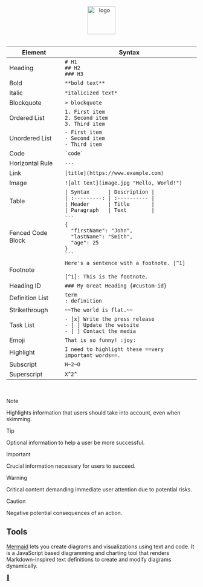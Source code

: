 <div align="center">
    <a href="https://www.markdownguide.org/" target="_blank">
        <picture>
            <source media="(prefers-color-scheme: dark)" srcset="https://raw.githubusercontent.com/FJrodafo/University/main/Cheat_sheets/Markdown/Assets/Dark.png">
            <img alt="logo" width="74" src="https://raw.githubusercontent.com/FJrodafo/University/main/Cheat_sheets/Markdown/Assets/Light.png" />
        </picture>
    </a>
</div>
<br />
<table align="center">
    <thead>
        <tr>
            <th>Element</th>
            <th>Syntax</th>
        </tr>
    </thead>
    <tbody>
        <tr>
            <td>Heading</td>
            <td>
                <code># H1</code><br />
                <code>## H2</code><br />
                <code>### H3</code>
            </td>
        </tr>
        <tr>
            <td>Bold</td>
            <td>
                <code>**bold text**</code>
            </td>
        </tr>
        <tr>
            <td>Italic</td>
            <td>
                <code>*italicized text*</code>
            </td>
        </tr>
        <tr>
            <td>Blockquote</td>
            <td>
                <code>&gt; blockquote</code>
            </td>
        </tr>
        <tr>
            <td>Ordered List</td>
            <td>
                <code>1. First item</code><br />
                <code>2. Second item</code><br />
                <code>3. Third item</code>
            </td>
        </tr>
        <tr>
            <td>Unordered List</td>
            <td>
                <code>- First item</code><br />
                <code>- Second item</code><br />
                <code>- Third item</code>
            </td>
        </tr>
        <tr>
            <td>Code</td>
            <td>
                <code>`code`</code>
            </td>
        </tr>
        <tr>
            <td>Horizontal Rule</td>
            <td>
                <code>---</code>
            </td>
        </tr>
        <tr>
            <td>Link</td>
            <td>
                <code>[title](https://www.example.com)</code>
            </td>
        </tr>
        <tr>
            <td>Image</td>
            <td>
                <code>![alt text](image.jpg "Hello, World!")</code>
            </td>
        </tr>
        <tr>
            <td>Table</td>
            <td>
                <code>| Syntax      | Description |</code><br />
                <code>| :---------: | :---------- |</code><br />
                <code>| Header      | Title       |</code><br />
                <code>| Paragraph   | Text        |</code>
            </td>
        </tr>
        <tr>
            <td>Fenced Code Block</td>
            <td>
                <code>```</code><br />
                <code>{</code><br />
                <code>&nbsp;&nbsp;"firstName": "John",</code><br />
                <code>&nbsp;&nbsp;"lastName": "Smith",</code><br />
                <code>&nbsp;&nbsp;"age": 25</code><br />
                <code>}</code><br />
                <code>```</code>
            </td>
        </tr>
        <tr>
            <td>Footnote</td>
            <td>
                <code>Here's a sentence with a footnote. [^1]</code><br />
                <br />
                <code>[^1]: This is the footnote.</code>
            </td>
        </tr>
        <tr>
            <td>Heading ID</td>
            <td>
                <code>### My Great Heading {#custom-id}</code>
            </td>
        </tr>
        <tr>
            <td>Definition List</td>
            <td>
                <code>term</code><br />
                <code>: definition</code>
            </td>
        </tr>
        <tr>
            <td>Strikethrough</td>
            <td>
                <code>~~The world is flat.~~</code>
            </td>
        </tr>
        <tr>
            <td>Task List</td>
            <td>
                <code>- [x] Write the press release</code><br />
                <code>- [ ] Update the website</code><br />
                <code>- [ ] Contact the media</code>
            </td>
        </tr>
        <tr>
            <td>Emoji</td>
            <td>
                <code>That is so funny! :joy:</code>
            </td>
        </tr>
        <tr>
            <td>Highlight</td>
            <td>
                <code>I need to highlight these ==very important words==.</code>
            </td>
        </tr>
        <tr>
            <td>Subscript</td>
            <td>
                <code>H~2~O</code>
            </td>
        </tr>
        <tr>
            <td>Superscript</td>
            <td>
                <code>X^2^</code>
            </td>
        </tr>
    </tbody>
</table>
<br />

> [!NOTE]
> 
> Highlights information that users should take into account, even when skimming.

> [!TIP]
> 
> Optional information to help a user be more successful.

> [!IMPORTANT]
> 
> Crucial information necessary for users to succeed.

> [!WARNING]
> 
> Critical content demanding immediate user attention due to potential risks.

> [!CAUTION]
> 
> Negative potential consequences of an action.

## Tools

[Mermaid](./Mermaid.md) lets you create diagrams and visualizations using text and code. It is a JavaScript based diagramming and charting tool that renders Markdown-inspired text definitions to create and modify diagrams dynamically.

<link rel="stylesheet" href="./../../README.css">
<a class="scrollup" href="#top">&#x1F53C</a>